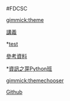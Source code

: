 #FDCSC

<!--
  -- Default theme
  -- (Read: http://dynalon.github.io/mdwiki/#!customizing.md#Theme_chooser)
  -- [gimmick:theme](flatly)
-->

[gimmick:theme](cyborg)

[講義]()

  *[test](google.com)
  

[參考資料]()

  *[資訊之芽Python班](https://tw-csie-sprout.github.io/py2021/#!index.md)
  

  

[gimmick:themechooser](選擇主題)

[Github](https://github.com/MorganLee0906/test/)

<!--
[gimmick:Disqus](FDCSC)
-->
